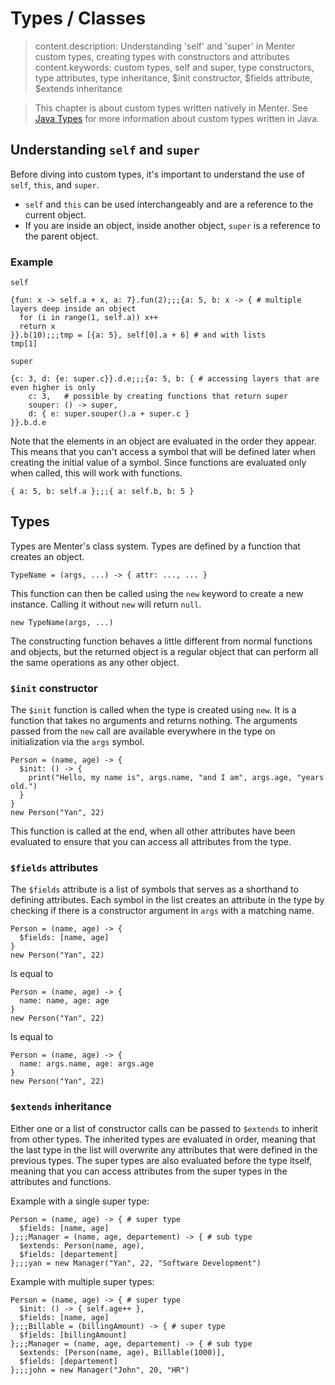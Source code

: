 # Types / Classes

> content.description: Understanding 'self' and 'super' in Menter custom types, creating types with constructors and attributes
> content.keywords: custom types, self and super, type constructors, type attributes, type inheritance, $init constructor, $fields attribute, $extends inheritance

> This chapter is about custom types written natively in Menter. See [Java Types](Java_custom_java_types.html) for more
> information about custom types written in Java.

## Understanding `self` and `super`

Before diving into custom types, it's important to understand the use of `self`, `this`, and `super`.

- `self` and `this` can be used interchangeably and are a reference to the current object.
- If you are inside an object, inside another object, `super` is a reference to the parent object.

### Example

`self`

```result=9;;;15;;;11
{fun: x -> self.a + x, a: 7}.fun(2);;;{a: 5, b: x -> { # multiple layers deep inside an object
  for (i in range(1, self.a)) x++
  return x
}}.b(10);;;tmp = [{a: 5}, self[0].a + 6] # and with lists
tmp[1]
```

`super`

```result=3;;;8
{c: 3, d: {e: super.c}}.d.e;;;{a: 5, b: { # accessing layers that are even higher is only
    c: 3,   # possible by creating functions that return super
    souper: () -> super,
    d: { e: super.souper().a + super.c }
}}.b.d.e
```

Note that the elements in an object are evaluated in the order they appear. This means that you can't access a symbol
that will be defined later when creating the initial value of a symbol. Since functions are evaluated only when called,
this will work with functions.

```result={a: 5, b: 5};;;Cannot resolve symbol 'b' on [self.b]
{ a: 5, b: self.a };;;{ a: self.b, b: 5 }
```

## Types

Types are Menter's class system. Types are defined by a function that creates an object.

```static
TypeName = (args, ...) -> { attr: ..., ... }
```

This function can then be called using the `new` keyword to create a new instance. Calling it without `new` will return
`null`.

```static
new TypeName(args, ...)
```

The constructing function behaves a little different from normal functions and objects, but the returned object is a
regular object that can perform all the same operations as any other object.

### `$init` constructor

The `$init` function is called when the type is created using `new`. It is a function that takes no arguments and
returns nothing. The arguments passed from the `new` call are available everywhere in the type on initialization via the
`args` symbol.

```result=Hello, my name is Yan and I am 22 years old.
Person = (name, age) -> {
  $init: () -> {
    print("Hello, my name is", args.name, "and I am", args.age, "years old.")
  }
}
new Person("Yan", 22)
```

This function is called at the end, when all other attributes have been evaluated to ensure that you can access all
attributes from the type.

### `$fields` attributes

The `$fields` attribute is a list of symbols that serves as a shorthand to defining attributes. Each symbol in the list
creates an attribute in the type by checking if there is a constructor argument in `args` with a matching name.

```result={name: Yan, age: 22}
Person = (name, age) -> {
  $fields: [name, age]
}
new Person("Yan", 22)
```

Is equal to

```result={name: Yan, age: 22}
Person = (name, age) -> {
  name: name, age: age
}
new Person("Yan", 22)
```

Is equal to

```result={name: Yan, age: 22}
Person = (name, age) -> {
  name: args.name, age: args.age
}
new Person("Yan", 22)
```

### `$extends` inheritance

Either one or a list of constructor calls can be passed to `$extends` to inherit from other types. The inherited types
are evaluated in order, meaning that the last type in the list will overwrite any attributes that were defined in the
previous types. The super types are also evaluated before the type itself, meaning that you can access attributes from
the super types in the attributes and functions.

Example with a single super type:

```result=(name, age) -> { {$fields: [name, age]} };;;(name, age, departement) -> { {$extends: Person(name, age), $fields: [departement]} };;;{name: Yan, age: 22, departement: Software Development}
Person = (name, age) -> { # super type
  $fields: [name, age]
};;;Manager = (name, age, departement) -> { # sub type
  $extends: Person(name, age),
  $fields: [departement]
};;;yan = new Manager("Yan", 22, "Software Development")
```

Example with multiple super types:

```result=(name, age) -> { {$init: () -> { self.age++ }, $fields: [name, age]} };;;(billingAmount) -> { {$fields: [billingAmount]} };;;(name, age, departement) -> { {$extends: [Person(name, age), Billable(1000)], $fields: [departement]} };;;{name: John, age: 21, billingAmount: 1000, departement: HR}
Person = (name, age) -> { # super type
  $init: () -> { self.age++ }, 
  $fields: [name, age]
};;;Billable = (billingAmount) -> { # super type
  $fields: [billingAmount]
};;;Manager = (name, age, departement) -> { # sub type
  $extends: [Person(name, age), Billable(1000)],
  $fields: [departement]
};;;john = new Manager("John", 20, "HR")
```
